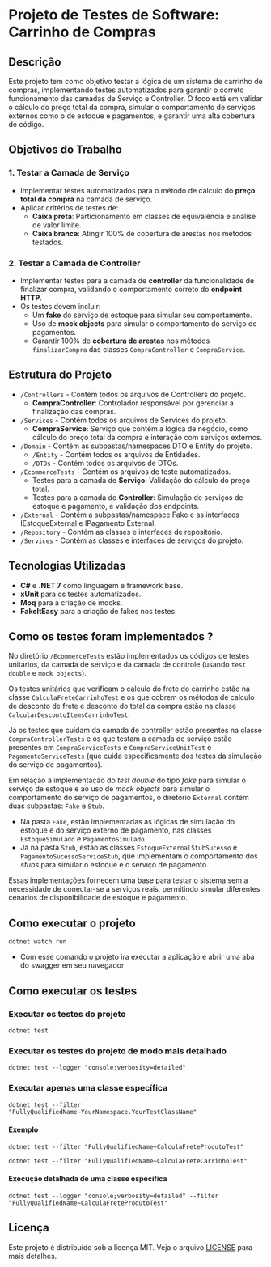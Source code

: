 # Projeto de Testes de Software: Carrinho de Compras

## Descrição
Este projeto tem como objetivo testar a lógica de um sistema de carrinho de compras, implementando testes automatizados para garantir o correto funcionamento das camadas de Serviço e Controller. O foco está em validar o cálculo do preço total da compra, simular o comportamento de serviços externos como o de estoque e pagamentos, e garantir uma alta cobertura de código.

## Objetivos do Trabalho

### 1. Testar a Camada de Serviço
- Implementar testes automatizados para o método de cálculo do **preço total da compra** na camada de serviço.
- Aplicar critérios de testes de:
  - **Caixa preta**: Particionamento em classes de equivalência e análise de valor limite.
  - **Caixa branca**: Atingir 100% de cobertura de arestas nos métodos testados.

### 2. Testar a Camada de Controller
- Implementar testes para a camada de **controller** da funcionalidade de finalizar compra, validando o comportamento correto do **endpoint HTTP**.
- Os testes devem incluir:
  - Um **fake** do serviço de estoque para simular seu comportamento.
  - Uso de **mock objects** para simular o comportamento do serviço de pagamentos.
  - Garantir 100% de **cobertura de arestas** nos métodos `finalizarCompra` das classes `CompraController` e `CompraService`.

## Estrutura do Projeto

- `/Controllers` - Contém todos os arquivos de Controllers do projeto.
  - **CompraController**: Controlador responsável por gerenciar a finalização das compras.
- `/Services` - Contém todos os arquivos de Services do projeto.
  - **CompraService**: Serviço que contém a lógica de negócio, como cálculo do preço total da compra e interação com serviços externos.
- `/Domain` - Contém as subpastas/namespaces DTO e Entity do projeto.
   - `/Entity` - Contém todos os arquivos de Entidades.
   - `/DTOs` - Contém todos os arquivos de DTOs.
- `/EcommerceTests` - Contém os arquivos de teste automatizados.
  - Testes para a camada de **Serviço**: Validação do cálculo do preço total.
  - Testes para a camada de **Controller**: Simulação de serviços de estoque e pagamento, e validação dos endpoints.
- `/External` - Contém a subpastas/namespace Fake e as interfaces IEstoqueExternal e IPagamento External.
- `/Repository` - Contém as classes e interfaces de repositório.
- `/Services` - Contém as classes e interfaces de serviços do projeto.

## Tecnologias Utilizadas
- **C#** e **.NET 7** como linguagem e framework base.
- **xUnit** para os testes automatizados.
- **Moq** para a criação de mocks.
- **FakeItEasy** para a criação de fakes nos testes.
## Como os testes foram implementados ?
  No diretório `/EcommerceTests` estão implementados os códigos de testes unitários, da camada de serviço e da camada de controle (usando ``test double`` e ``mock objects``).
  
  Os testes unitários que verificam o calculo do frete do carrinho estão na classe ``CalculaFreteCarrinhoTest`` e os que cobrem os métodos de calculo de desconto de frete 
  e desconto do total da compra estão na classe ``CalcularDescontoItemsCarrinhoTest``.
  
  Já os testes que cuidam da camada de controller estão presentes na classe ``CompraControllerTests`` e os que testam a camada de serviço estão presentes em ``CompraServiceTests`` e ``CompraServiceUnitTest`` e ``PagamentoServiceTests`` (que cuida especificamente dos testes da simulação do serviço de pagamentos).

Em relação à implementação do *test double* do tipo *fake* para simular o serviço de estoque e ao uso de *mock objects* para simular o comportamento do serviço de pagamentos, o diretório `External` contém duas subpastas: `Fake` e `Stub`.

- Na pasta `Fake`, estão implementadas as lógicas de simulação do estoque e do serviço externo de pagamento, nas classes `EstoqueSimulado` e `PagamentoSimulado`.
- Já na pasta `Stub`, estão as classes `EstoqueExternalStubSucesso` e `PagamentoSucessoServiceStub`, que implementam o comportamento dos *stubs* para simular o estoque e o serviço de pagamento.

Essas implementações fornecem uma base para testar o sistema sem a necessidade de conectar-se a serviços reais, permitindo simular diferentes cenários de disponibilidade de estoque e pagamento.


## Como executar o projeto
``
dotnet watch run
``
- Com esse comando o projeto ira executar a aplicação e abrir uma aba do swagger em seu navegador

## Como executar os testes

### Executar os testes do projeto
``
dotnet test
``
### Executar os testes do projeto de modo mais detalhado
``
dotnet test --logger "console;verbosity=detailed"
``
### Executar apenas uma classe específica
```
dotnet test --filter "FullyQualifiedName~YourNamespace.YourTestClassName"
```
#### Exemplo
```
dotnet test --filter "FullyQualifiedName~CalculaFreteProdutoTest"
```

```
dotnet test --filter "FullyQualifiedName~CalculaFreteCarrinhoTest"
```
#### Execução detalhada de uma classe específica
```
dotnet test --logger "console;verbosity=detailed" --filter "FullyQualifiedName~CalculaFreteProdutoTest"
```

## Licença
Este projeto é distribuído sob a licença MIT. Veja o arquivo [LICENSE](LICENSE) para mais detalhes.
